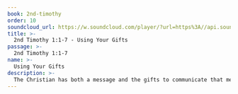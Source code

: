 ```yaml
---
book: 2nd-timothy
order: 10
soundcloud_url: https://w.soundcloud.com/player/?url=https%3A//api.soundcloud.com/tracks/
title: >-
  2nd Timothy 1:1-7 - Using Your Gifts
passage: >-
  2nd Timothy 1:1-7
name: >-
  Using Your Gifts
description: >-
  The Christian has both a message and the gifts to communicate that message in either word or deed - or both.
---
```


